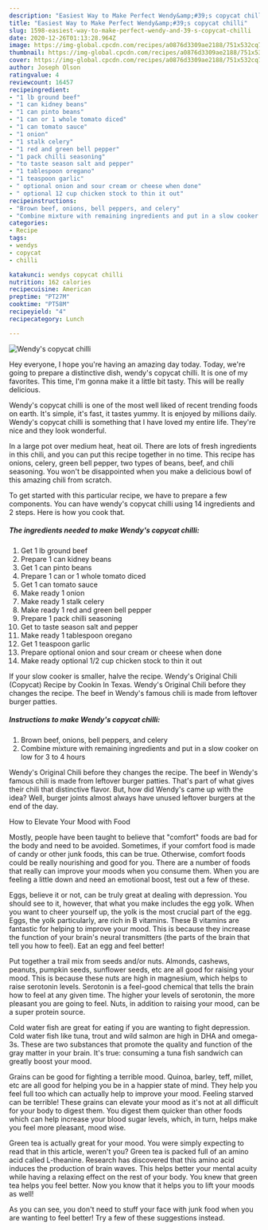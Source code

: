 ```yaml
---
description: "Easiest Way to Make Perfect Wendy&amp;#39;s copycat chilli"
title: "Easiest Way to Make Perfect Wendy&amp;#39;s copycat chilli"
slug: 1598-easiest-way-to-make-perfect-wendy-and-39-s-copycat-chilli
date: 2020-12-26T01:13:28.964Z
image: https://img-global.cpcdn.com/recipes/a0876d3309ae2188/751x532cq70/wendys-copycat-chilli-recipe-main-photo.jpg
thumbnail: https://img-global.cpcdn.com/recipes/a0876d3309ae2188/751x532cq70/wendys-copycat-chilli-recipe-main-photo.jpg
cover: https://img-global.cpcdn.com/recipes/a0876d3309ae2188/751x532cq70/wendys-copycat-chilli-recipe-main-photo.jpg
author: Joseph Olson
ratingvalue: 4
reviewcount: 16457
recipeingredient:
- "1 lb ground beef"
- "1 can kidney beans"
- "1 can pinto beans"
- "1 can or 1 whole tomato diced"
- "1 can tomato sauce"
- "1 onion"
- "1 stalk celery"
- "1 red and green bell pepper"
- "1 pack chilli seasoning"
- "to taste season salt and pepper"
- "1 tablespoon oregano"
- "1 teaspoon garlic"
- " optional onion and sour cream or cheese when done"
- " optional 12 cup chicken stock to thin it out"
recipeinstructions:
- "Brown beef, onions, bell peppers, and celery"
- "Combine mixture with remaining ingredients and put in a slow cooker on low for 3 to 4 hours"
categories:
- Recipe
tags:
- wendys
- copycat
- chilli

katakunci: wendys copycat chilli 
nutrition: 162 calories
recipecuisine: American
preptime: "PT27M"
cooktime: "PT58M"
recipeyield: "4"
recipecategory: Lunch

---
```



![Wendy&#39;s copycat chilli](https://img-global.cpcdn.com/recipes/a0876d3309ae2188/751x532cq70/wendys-copycat-chilli-recipe-main-photo.jpg)

Hey everyone, I hope you're having an amazing day today. Today, we're going to prepare a distinctive dish, wendy&#39;s copycat chilli. It is one of my favorites. This time, I'm gonna make it a little bit tasty. This will be really delicious.

Wendy&#39;s copycat chilli is one of the most well liked of recent trending foods on earth. It's simple, it's fast, it tastes yummy. It is enjoyed by millions daily. Wendy&#39;s copycat chilli is something that I have loved my entire life. They're nice and they look wonderful.

In a large pot over medium heat, heat oil. There are lots of fresh ingredients in this chili, and you can put this recipe together in no time. This recipe has onions, celery, green bell pepper, two types of beans, beef, and chili seasoning. You won&#39;t be disappointed when you make a delicious bowl of this amazing chili from scratch.


To get started with this particular recipe, we have to prepare a few components. You can have wendy&#39;s copycat chilli using 14 ingredients and 2 steps. Here is how you cook that.

<!--inarticleads1-->

##### The ingredients needed to make Wendy&#39;s copycat chilli:

1. Get 1 lb ground beef
1. Prepare 1 can kidney beans
1. Get 1 can pinto beans
1. Prepare 1 can or 1 whole tomato diced
1. Get 1 can tomato sauce
1. Make ready 1 onion
1. Make ready 1 stalk celery
1. Make ready 1 red and green bell pepper
1. Prepare 1 pack chilli seasoning
1. Get to taste season salt and pepper
1. Make ready 1 tablespoon oregano
1. Get 1 teaspoon garlic
1. Prepare  optional onion and sour cream or cheese when done
1. Make ready  optional 1/2 cup chicken stock to thin it out


If your slow cooker is smaller, halve the recipe. Wendy&#39;s Original Chili (Copycat) Recipe by Cookin In Texas. Wendy&#39;s Original Chili before they changes the recipe. The beef in Wendy&#39;s famous chili is made from leftover burger patties. 

<!--inarticleads2-->

##### Instructions to make Wendy&#39;s copycat chilli:

1. Brown beef, onions, bell peppers, and celery
1. Combine mixture with remaining ingredients and put in a slow cooker on low for 3 to 4 hours


Wendy&#39;s Original Chili before they changes the recipe. The beef in Wendy&#39;s famous chili is made from leftover burger patties. That&#39;s part of what gives their chili that distinctive flavor. But, how did Wendy&#39;s came up with the idea? Well, burger joints almost always have unused leftover burgers at the end of the day. 

How to Elevate Your Mood with Food


Mostly, people have been taught to believe that "comfort" foods are bad for the body and need to be avoided. Sometimes, if your comfort food is made of candy or other junk foods, this can be true. Otherwise, comfort foods could be really nourishing and good for you. There are a number of foods that really can improve your moods when you consume them. When you are feeling a little down and need an emotional boost, test out a few of these.

Eggs, believe it or not, can be truly great at dealing with depression. You should see to it, however, that what you make includes the egg yolk. When you want to cheer yourself up, the yolk is the most crucial part of the egg. Eggs, the yolk particularly, are rich in B vitamins. These B vitamins are fantastic for helping to improve your mood. This is because they increase the function of your brain's neural transmitters (the parts of the brain that tell you how to feel). Eat an egg and feel better!

Put together a trail mix from seeds and/or nuts. Almonds, cashews, peanuts, pumpkin seeds, sunflower seeds, etc are all good for raising your mood. This is because these nuts are high in magnesium, which helps to raise serotonin levels. Serotonin is a feel-good chemical that tells the brain how to feel at any given time. The higher your levels of serotonin, the more pleasant you are going to feel. Nuts, in addition to raising your mood, can be a super protein source.

Cold water fish are great for eating if you are wanting to fight depression. Cold water fish like tuna, trout and wild salmon are high in DHA and omega-3s. These are two substances that promote the quality and function of the gray matter in your brain. It's true: consuming a tuna fish sandwich can greatly boost your mood. 

Grains can be good for fighting a terrible mood. Quinoa, barley, teff, millet, etc are all good for helping you be in a happier state of mind. They help you feel full too which can actually help to improve your mood. Feeling starved can be terrible! These grains can elevate your mood as it's not at all difficult for your body to digest them. You digest them quicker than other foods which can help increase your blood sugar levels, which, in turn, helps make you feel more pleasant, mood wise.

Green tea is actually great for your mood. You were simply expecting to read that in this article, weren't you? Green tea is packed full of an amino acid called L-theanine. Research has discovered that this amino acid induces the production of brain waves. This helps better your mental acuity while having a relaxing effect on the rest of your body. You knew that green tea helps you feel better. Now you know that it helps you to lift your moods as well!

As you can see, you don't need to stuff your face with junk food when you are wanting to feel better! Try  a few  of  these  suggestions  instead.

